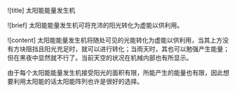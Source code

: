 ![title]
太阳能能量发生机

![brief]
太阳能能量发生机可将充沛的阳光转化为虚能以供利用。

![content]
太阳能能量发生机将随处可见的光能转化为虚能以供利用，当其上方没有方块阻挡且阳光充足时，就可以进行转化；当雨天时，其也可以勉强产生能量；但在黑夜中显然就不行了。当前天空的状况在机械内部也有所显示。

由于每个太阳能能量发生机接受阳光的面积有限，所能产生的能量也有限，因此想要利用太阳能的话太阳能阵列也许是很好的选择。